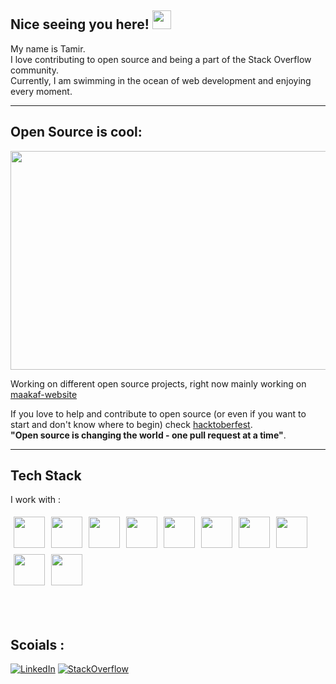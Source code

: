 ## Nice seeing you here! <img src="https://raw.githubusercontent.com/aemmadi/aemmadi/master/wave.gif" width="30px"> 

My name is Tamir. <br>
I love contributing to open source and being a part of the Stack Overflow community. <br>
Currently, I am swimming in the ocean of web development and enjoying every moment. <br>
<!-- I am also using [GitLab](https://gitlab.com/Tamir198) -->
---

## Open Source is cool: 

<img src="https://github.com/Tamir198/Tamir198/assets/34707669/199db2ba-40a9-4930-b528-e42012048326" width="1100" height="350">



Working on different open source projects, right now mainly working on [maakaf-website](https://github.com/Maakaf/maakaf-website)


If you love to help and contribute to open source (or even if you want to start and don't know where to begin) check [hacktoberfest](https://hacktoberfest.digitalocean.com/).<br>
 **"Open source is changing the world - one pull request at a time"**.
 
---

## Tech Stack

I work with : 
<div style="display: flex; flex-wrap: wrap;">
    <img src="https://user-images.githubusercontent.com/25181517/117447155-6a868a00-af3d-11eb-9cfe-245df15c9f3f.png" width="50" style="margin: 5px;">
    <img src="https://user-images.githubusercontent.com/25181517/183897015-94a058a6-b86e-4e42-a37f-bf92061753e5.png" width="50" style="margin: 5px;">
    <img src="https://user-images.githubusercontent.com/25181517/183890598-19a0ac2d-e88a-4005-a8df-1ee36782fde1.png" width="50" style="margin: 5px;">
    <img src="https://github.com/marwin1991/profile-technology-icons/assets/136815194/5f8c622c-c217-4649-b0a9-7e0ee24bd704" width="50" style="margin: 5px;">
    <img src="https://user-images.githubusercontent.com/25181517/117207330-263ba280-adf4-11eb-9b97-0ac5b40bc3be.png" width="50" style="margin: 5px;">
    <img src="https://user-images.githubusercontent.com/25181517/192158954-f88b5814-d510-4564-b285-dff7d6400dad.png" width="50" style="margin: 5px;">
    <img src="https://user-images.githubusercontent.com/25181517/183898674-75a4a1b1-f960-4ea9-abcb-637170a00a75.png" width="50" style="margin: 5px;">
    <img src="https://user-images.githubusercontent.com/25181517/202896760-337261ed-ee92-4979-84c4-d4b829c7355d.png" width="50" style="margin: 5px;">
    <img src="https://user-images.githubusercontent.com/25181517/189715289-df3ee512-6eca-463f-a0f4-c10d94a06b2f.png" width="50" style="margin: 5px;">
    <img src="https://user-images.githubusercontent.com/25181517/183568594-85e280a7-0d7e-4d1a-9028-c8c2209e073c.png" width="50" style="margin: 5px;">
</div>


<br><br>


## Scoials :

[![LinkedIn][linkedin-shield]][linkedin-url]
[![StackOverflow][stackoverflow-shield]][stackoverflow-url]

<!-- Shields -->
[linkedin-shield]: https://img.shields.io/badge/LinkedIn--blue?style=social&logo=LinkedIn
[stackoverflow-shield]: https://img.shields.io/badge/StackOverflow--fe7a16?style=social&logo=stack-overflow

<!-- URLs -->
[linkedin-url]: https://www.linkedin.com/in/tamir-abutbul-10a695178/
[stackoverflow-url]: https://stackoverflow.com/users/8274756/tamir-abutbul
<!--
I have [an app in google play](https://play.google.com/store/apps/details?id=com.question_app.shim_polak.quest_tion) made with [Shimshon Polak](https://github.com/Shimshon21)  together as a fun side project.
-->


